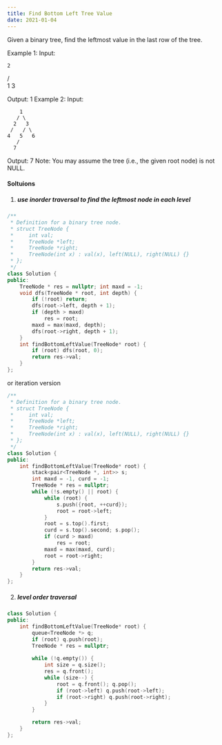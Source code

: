 ```yaml
---
title: Find Bottom Left Tree Value
date: 2021-01-04
---
```

Given a binary tree, find the leftmost value in the last row of the tree.

Example 1:
Input:

    2
   / \
  1   3

Output:
1
Example 2:
Input:

        1
       / \
      2   3
     /   / \
    4   5   6
       /
      7

Output:
7
Note: You may assume the tree (i.e., the given root node) is not NULL.

#### Soltuions

1. ##### use inorder traversal to find the leftmost node in each level

```cpp
/**
 * Definition for a binary tree node.
 * struct TreeNode {
 *     int val;
 *     TreeNode *left;
 *     TreeNode *right;
 *     TreeNode(int x) : val(x), left(NULL), right(NULL) {}
 * };
 */
class Solution {
public:
    TreeNode * res = nullptr; int maxd = -1;
    void dfs(TreeNode * root, int depth) {
        if (!root) return;
        dfs(root->left, depth + 1);
        if (depth > maxd)
            res = root;
        maxd = max(maxd, depth);
        dfs(root->right, depth + 1);
    }
    int findBottomLeftValue(TreeNode* root) {
        if (root) dfs(root, 0);
        return res->val;
    }
};
```

or iteration version

```cpp
/**
 * Definition for a binary tree node.
 * struct TreeNode {
 *     int val;
 *     TreeNode *left;
 *     TreeNode *right;
 *     TreeNode(int x) : val(x), left(NULL), right(NULL) {}
 * };
 */
class Solution {
public:
    int findBottomLeftValue(TreeNode* root) {
        stack<pair<TreeNode *, int>> s;
        int maxd = -1, curd = -1;
        TreeNode * res = nullptr;
        while (!s.empty() || root) {
            while (root) {
                s.push({root, ++curd});
                root = root->left;
            }
            root = s.top().first;
            curd = s.top().second; s.pop();
            if (curd > maxd)
                res = root;
            maxd = max(maxd, curd);
            root = root->right;
        }
        return res->val;
    }
};
```

2. ##### level order traversal

```cpp
class Solution {
public:
    int findBottomLeftValue(TreeNode* root) {
        queue<TreeNode *> q;
        if (root) q.push(root);
        TreeNode * res = nullptr;
        
        while (!q.empty()) {
            int size = q.size();
            res = q.front();
            while (size--) {
                root = q.front(); q.pop();
                if (root->left) q.push(root->left);
                if (root->right) q.push(root->right);
            }
        }

        return res->val;
    }
};
```